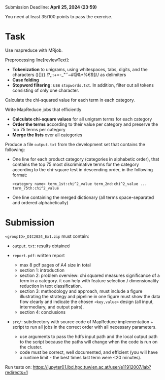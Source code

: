 Submission Deadline: **April 25, 2024 (23:59)**

You need at least 35/100 points to pass the exercise.

# Task

Use mapreduce with MRjob.

Preprocessing line\[reviewText]:

-   **Tokenization** to unigrams, using whitespaces, tabs, digits, and the characters ()\[\]{}.!?,;:+=-\_\"\'\`\~#@&\*%€\$§\\/ as delimiters
-   **Case folding**
-   **Stopword filtering**: use `stopwords.txt`. In addition, filter out all tokens consisting of only one character.

Calculate the chi-squared value for each term in each category.

Write MapReduce jobs that efficiently

-   **Calculate chi-square values** for all unigram terms for each category
-   **Order the terms** according to their value per category and preserve the top 75 terms per category
-   **Merge the lists** over all categories

Produce a file `output.txt` from the development set that contains the following:

-   One line for each product category (categories in alphabetic order), that contains the top 75 most discriminative terms for the category according to the chi-square test in descending order, in the following format:

    `<category name> term_1st:chi^2_value term_2nd:chi^2_value ... term_75th:chi^2_value`

-   One line containing the merged dictionary (all terms space-separated and ordered alphabetically)

# Submission

`<groupID>_DIC2024_Ex1.zip` must contain:

-   `output.txt`: results obtained
-   `report.pdf`: written report

    -   max 8 pdf pages of A4 size in total
    -   section 1: introduction
    -   section 2: problem overview: chi squared measures significance of a term in a category. it can help with feature selection / dimensionality reduction in text classification.
    -   section 3: methodology and approach, must include a figure illustrating the strategy and pipeline in one figure must show the data flow clearly and indicate the chosen `<key,value>` design (all input, intermediary, and output pairs).
    -   section 4: conclusions

-   `src/`: subdirectory with source code of MapReduce implementation + script to run all jobs in the correct order with all necessary parameters.
    -   use arguments to pass the hdfs input path and the local output path to the script because the paths will change when the code is run on the cluster.
    -   code must be correct, well documented, and efficient (you will have a runtime limit - the best times last term were <20 minutes).

Run tests on: https://jupyter01.lbd.hpc.tuwien.ac.at/user/e11912007/lab?redirects=1
